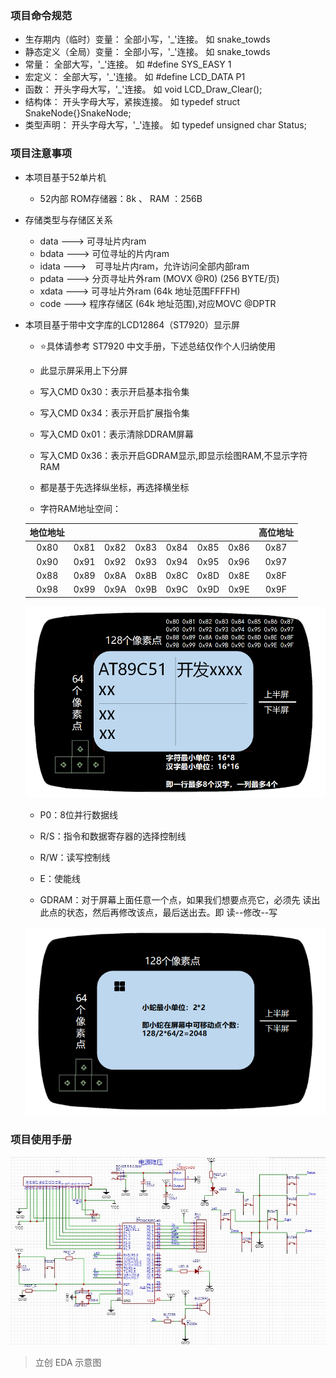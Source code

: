 ### 项目命令规范

+ 生存期内（临时）变量： 全部小写，'_'连接。       如 snake_towds
+ 静态定义（全局）变量： 全部小写，'_'连接。       如 snake_towds
+ 常量：                 全部大写，'_'连接。       如 #define SYS_EASY 1
+ 宏定义：               全部大写，'_'连接。       如 #define LCD_DATA P1
+ 函数：                 开头字母大写，'_'连接。   如 void LCD_Draw_Clear();
+ 结构体：               开头字母大写，紧挨连接。  如 typedef struct SnakeNode{}SnakeNode;
+ 类型声明：             开头字母大写，'_'连接。   如 typedef unsigned char Status;

### 项目注意事项

+ 本项目基于52单片机
	- 52内部 ROM存储器：8k 、 RAM ：256B
	
+ 存储类型与存储区关系
	- data  --->  可寻址片内ram
	- bdata --->  可位寻址的片内ram
	- idata --->　可寻址片内ram，允许访问全部内部ram
	- pdata --->  分页寻址片外ram (MOVX @R0) (256 BYTE/页)
	- xdata --->  可寻址片外ram (64k 地址范围FFFFH)
	- code  --->  程序存储区 (64k 地址范围),对应MOVC @DPTR
	
+ 本项目基于带中文字库的LCD12864（ST7920）显示屏
    - ⭐具体请参考 ST7920 中文手册，下述总结仅作个人归纳使用
	- 此显示屏采用上下分屏
	- 写入CMD 0x30：表示开启基本指令集
	- 写入CMD 0x34：表示开启扩展指令集
	- 写入CMD 0x01：表示清除DDRAM屏幕
	- 写入CMD 0x36：表示开启GDRAM显示,即显示绘图RAM,不显示字符RAM
	- 都是基于先选择纵坐标，再选择横坐标
	
	- 字符RAM地址空间：
    
    |地位地址|||||||高位地址|
    |:-:|:-:|:-:|:-:|:-:|:-:|:-:|:-:|
	|0x80|0x81|0x82|0x83|0x84|0x85|0x86|0x87|
	|0x90|0x91|0x92|0x93|0x94|0x95|0x96|0x97|
	|0x88|0x89|0x8A|0x8B|0x8C|0x8D|0x8E|0x8F|
	|0x98|0x99|0x9A|0x9B|0x9C|0x9D|0x9E|0x9F|

    <div align="center">
        <img src="pics/DDRAM.png" width=700>
    </div>
		
	- P0：8位并行数据线
	- R/S：指令和数据寄存器的选择控制线
	- R/W：读写控制线
	- E：使能线
	
	- GDRAM：对于屏幕上面任意一个点，如果我们想要点亮它，必须先
	读出此点的状态，然后再修改该点，最后送出去。即 读--修改--写

    <div align="center">
        <img src="pics/GDRAM.png" width=700>
    </div>

### 项目使用手册

<div align="center">
    <img src="pics/EDA.jpg" width=1000>
</div>

> 立创 EDA 示意图